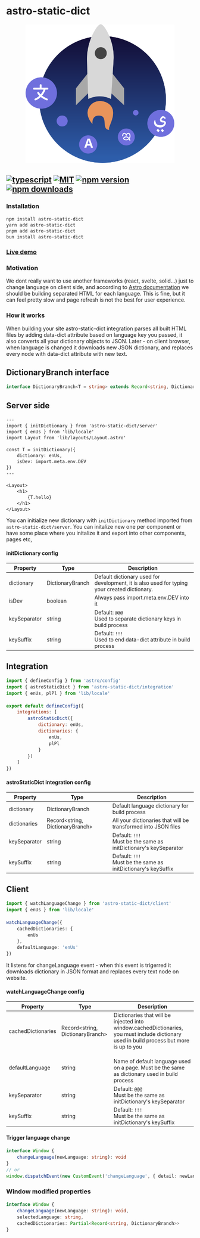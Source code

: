 # astro-static-dict

<p align="center">
    <img src="https://raw.githubusercontent.com/Brentlok/astro-static-dict/main/assets/logo.svg" width="400"/>
</p>

## <a href='https://www.typescriptlang.org/'><img src='https://badges.frapsoft.com/typescript/code/typescript.png?v=101' alt='typescript' height=20/></a> <a href='http://opensource.org/licenses/MIT'><img src='http://img.shields.io/badge/license-MIT-brightgreen.svg' alt='MIT' /></a> <a href="https://badge.fury.io/js/astro-static-dict"><img src="https://badge.fury.io/js/astro-static-dict.svg" alt="npm version" height="18"></a> <a href="https://www.npmjs.com/package/astro-static-dict"><img src="https://img.shields.io/npm/dm/astro-static-dict" alt="npm downloads" height="20"></a>

### Installation

```
npm install astro-static-dict
yarn add astro-static-dict
pnpm add astro-static-dict
bun install astro-static-dict
```
### [Live demo](https://codesandbox.io/p/sandbox/dreamy-murdock-mg8qf8?file=/src/pages/index.astro:1,1)

### Motivation
We dont really want to use another frameworks (react, svelte, solid...) just to change language on client side, and according to [Astro documentation](https://docs.astro.build/en/recipes/i18n) we should be building separated HTML for each language. This is fine, but it can feel pretty slow and page refresh is not the best for user experience.

### How it works
When building your site astro-static-dict integration parses all built HTML files by adding data-dict attribute based on language key you passed, it also converts all your dictionary objects to JSON.
Later - on client browser, when language is changed it downloads new JSON dictionary, and replaces every node with data-dict attribute with new text.

## DictionaryBranch interface

```ts
interface DictionaryBranch<T = string> extends Record<string, DictionaryBranch<T> | T> {}
```

## Server side

```astro
---
import { initDictionary } from 'astro-static-dict/server'
import { enUs } from 'lib/locale'
import Layout from 'lib/layouts/Layout.astro'

const T = initDictionary({
    dictionary: enUs,
    isDev: import.meta.env.DEV
})
---

<Layout>
    <h1>
        {T.hello}
    </h1>
</Layout>
```

You can initialize new dictionary with ``initDictionary`` method imported from ``astro-static-dict/server``. You can initalize new one per component or have some place where you initalize it and export into other components, pages etc,

#### initDictionary config

| Property        | Type                       | Description                                                                                                                               |
|-----------------|----------------------------|-------------------------------------------------------------------------------------------------------------------------------------------|
| dictionary      | DictionaryBranch           | Default dictionary used for development, it is also used for typing your created dictionary.                                              |
| isDev           | boolean                    | Always pass import.meta.env.DEV into it                                                                                                   |
| keySeparator    | string                     | Default: `@@@` <br> Used to separate dictionary keys in build process                                                                     |
| keySuffix       | string                     | Default: `!!!` <br> Used to end data-dict attribute in build process                                                                      |

## Integration

```js
import { defineConfig } from 'astro/config'
import { astroStaticDict } from 'astro-static-dict/integration'
import { enUs, plPl } from 'lib/locale'

export default defineConfig({
    integrations: [
        astroStaticDict({
            dictionary: enUs,
            dictionaries: {
                enUs,
                plPl
            }
        })
    ]
})
```

#### astroStaticDict integration config

| Property        | Type                             | Description                                                                                                                               |
|-----------------|----------------------------------|-------------------------------------------------------------------------------------------------------------------------------------------|
| dictionary      | DictionaryBranch                 | Default language dictionary for build process                                                                                             |
| dictionaries    | Record<string, DictionaryBranch> | All your dictionaries that will be transformed into JSON files                                                                            |
| keySeparator    | string                           | Default: `!!!` <br> Must be the same as initDictionary's keySeparator                                                                     |
| keySuffix       | string                           | Default: `!!!` <br> Must be the same as initDictionary's keySuffix                                                                        |

## Client

```ts
import { watchLanguageChange } from 'astro-static-dict/client'
import { enUs } from 'lib/locale'

watchLanguageChange({
    cachedDictionaries: {
        enUs
    },
    defaultLanguage: 'enUs'
})
```

It listens for changeLanguage event - when this event is trigerred it downloads dictionary in JSON format and replaces every text node on website.

#### watchLanguageChange config

| Property           | Type                               | Description                                                                                                                                |
|--------------------|------------------------------------|--------------------------------------------------------------------------------------------------------------------------------------------|
| cachedDictionaries | Record<string, DictionaryBranch>   | Dictionaries that will be injected into window.cachedDictionaries, you must include dictionary used in build process but more is up to you |
| defaultLanguage    | string                             | <br> Name of default language used on a page. Must be the same as dictionary used in build process                                         |
| keySeparator       | string                             | Default: `@@@` <br> Must be the same as initDictionary's keySeparator                                                                      |
| keySuffix          | string                             | Default: `!!!` <br> Must be the same as initDictionary's keySuffix                                                                         |

#### Trigger language change

```ts
interface Window {
    changeLanguage(newLanguage: string): void
}
// or
window.dispatchEvent(new CustomEvent('changeLanguage', { detail: newLanguage }))
```

### Window modified properties

```ts
interface Window {
    changeLanguage(newLanguage: string): void,
    selectedLanguage: string,
    cachedDictionaries: Partial<Record<string, DictionaryBranch>>
}
```
